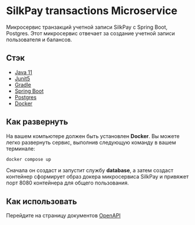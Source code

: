 # SilkPay transactions Microservice

Микросервис транзакций учетной записи SilkPay с Spring Boot, Postgres.
Этот микросервис отвечает за создание учетной записи пользователя и балансов.


## Стэк

- [Java 11](https://jdk.java.net/11/)
- [Junit5](https://junit.org/junit5/docs/current/user-guide/)
- [Gradle](https://gradle.org/)
- [Spring Boot](https://spring.io/projects/spring-boot)
- [Postgres](https://www.postgresql.org/)
- [Docker](https://www.docker.com/)

## Как развернуть

На вашем компьютере должен быть установлен **Docker**. Вы можете легко развернуть сервис, выполнив
следующую команду в вашем терминале:

```bash
docker compose up
```

Сначала он создаст и запустит службу **database**, а затем создаст
контейнер сформирует образ докера микросервиса SilkPay и привяжет порт 8080 контейнера для общего пользования.

## Как использовать

Перейдите на страницу документов [OpenAPI](http://localhost:8080/swagger-ui/index.html)


##
